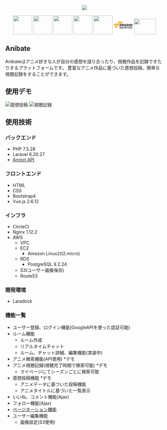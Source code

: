 <p align="center"><a href="https://laravel.com" target="_blank"><img src="https://raw.githubusercontent.com/laravel/art/master/logo-lockup/5%20SVG/2%20CMYK/1%20Full%20Color/laravel-logolockup-cmyk-red.svg" width="400"></a></p>


<p align="center">
<a href="https://icons8.com/icon/20909/html-5"><img src="https://img.icons8.com/color/96/000000/html-5--v1.png" width="60" height="60"/></a>
<a href="https://icons8.com/icon/21278/css3"><img src="https://img.icons8.com/color/96/000000/css3.png" width="60" height="60"/></a>
<a href="https://packagist.org/packages/laravel/framework"><img src="https://img.icons8.com/color/96/000000/vue-js.png" width="60" height="60"/></a>
<a href="https://icons8.com/icon/fAMVO_fuoOuC/php-ロゴ"><img src="https://img.icons8.com/officel/80/000000/php-logo.png" width="60" height="60"/></a>
<a href="https://icons8.com/icon/38561/postgreesql"><img src="https://img.icons8.com/color/96/000000/postgreesql.png" width="60" height="60"/></a>
<a target="_blank" rel="noopener noreferrer" href="https://raw.githubusercontent.com/devicons/devicon/master/icons/amazonwebservices/amazonwebservices-original-wordmark.svg"><img src="https://raw.githubusercontent.com/devicons/devicon/master/icons/amazonwebservices/amazonwebservices-original-wordmark.svg" alt="aws" width="60" height="60" style="max-width:100%;"></a>
<a target="_blank" rel="noopener noreferrer" href="https://camo.githubusercontent.com/485ee078eb86b513b5d3f42f7f94a02274d7876667bf1800ccc163ef7e02612e/68747470733a2f2f696d672e736869656c64732e696f2f62616467652f2d2d3334333433342e7376673f6c6f676f3d636972636c656369267374796c653d706c6173746963"><img src="https://camo.githubusercontent.com/485ee078eb86b513b5d3f42f7f94a02274d7876667bf1800ccc163ef7e02612e/68747470733a2f2f696d672e736869656c64732e696f2f62616467652f2d2d3334333433342e7376673f6c6f676f3d636972636c656369267374796c653d706c6173746963" width="70" height="50" data-canonical-src="https://img.shields.io/badge/--343434.svg?logo=circleci&amp;style=plastic" style="max-width:100%;"></a>
    
    
    
## Anibate

Anibateはアニメ好きな人が自分の感想を語り合ったり、視聴作品を記録できたりするプラットフォームです。
豊富なアニメ作品に基づいた感想投稿、簡単な視聴記録をすることができます。

## 使用デモ
![感想投稿](https://user-images.githubusercontent.com/63234480/126925998-5cb4c94d-93db-47a4-acd6-8d8f63088783.gif)
![視聴記録](https://user-images.githubusercontent.com/63234480/126926796-1b3bf5e0-a9c5-4196-b127-2de9c143d6b7.gif)


    
## 使用技術
### バックエンド
- PHP 7.3.28
- Laravel 6.20.27
- [Annict API](https://docs.annict.com/docs/ja/)

### フロントエンド
- HTML
- CSS
- Bootstrap4
- Vue.js 2.6.12
    
### インフラ
 - CircleCI
 - Nginx 1.12.2
 - AWS
    - VPC
    - EC2
      - Amazon Linux2(t2.micro)
    - RDS 
      - PostgreSQL 9.2.24
    - S3(ユーザー画像保存)
    - Route53
 
### 開発環境
- Laradock

### 機能一覧
- ユーザー登録、ログイン機能(GoogleAPIを使った認証可能)
- ルーム機能
    - ルーム作成
    - リアルタイムチャット
    - ルーム、チャット詳細、編集機能(実装中)
- アニメ検索機能(API使用) *デモ
- アニメ視聴記録(視聴完了時期で検索可能) *デモ
    - マイページにてシーズンごとに検索可能
- 感想投稿機能 *デモ
    - アニメデータに基づいた投稿機能
    - アニメタイトルに基づいた一覧表示
- いいね、コメント機能(Ajax)
- フォロー機能(Ajax)
- [ページネーション機能](https://gist.github.com/simonhamp/549e8821946e2c40a617c85d2cf5af5e)
- ユーザー編集機能
    - 画像設定(S3使用)
